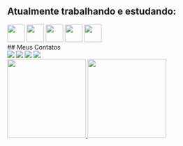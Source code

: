 ## Atualmente trabalhando e estudando:
<div>
  <img src="https://cdn.jsdelivr.net/gh/devicons/devicon/icons/java/java-original.svg" width="40" height="40"/> 
  <img src="https://cdn.jsdelivr.net/gh/devicons/devicon/icons/spring/spring-original.svg" width="40" height="40"/>
  <img src="https://cdn.jsdelivr.net/gh/devicons/devicon/icons/javascript/javascript-original.svg" width="40" height="40"/>
  <img src="https://cdn.jsdelivr.net/gh/devicons/devicon/icons/react/react-original.svg" width="40" height="40"/>
  <img src="https://cdn.jsdelivr.net/gh/devicons/devicon/icons/csharp/csharp-original.svg" width="40" height="40"/>
</div>
## Meus Contatos

<div>
  <a href="https://instagram.com/o_l3on" target="_blank"><img src="https://img.shields.io/badge/-Instagram-%23E4405F?style=for-the-badge&logo=instagram&logoColor=white" target="_blank"></a>
  <a href = "marcosvinicios4132@gmail.com"><img src="https://img.shields.io/badge/Gmail-D14836?style=for-the-badge&logo=gmail&logoColor=white" target="_blank"></a>
  <a href="https://www.linkedin.com/in/marcos-vinicius-angeli-costa" target="_blank"><img src="https://img.shields.io/badge/-LinkedIn-%230077B5?style=for-the-badge&logo=linkedin&logoColor=white" target="_blank"></a>
  <a href="https://portfolio-marcos-vinicius.netlify.app/" target="_blank"><img src="https://img.shields.io/website" target="_blank"></a>
</div>
<div>
  <a href="https://github.com/MarcosVinicius556">
  <img height="180em" src="https://github-readme-stats.vercel.app/api/top-langs/?username=MarcosVinicius556&layout=compact&langs_count=7&theme=dracula"/>
  <img height="180em" src="https://github-readme-stats.vercel.app/api?username=MarcosVinicius556&show_icons=true&theme=dracula&include_all_commits=true&count_private=true"/>
</div>
